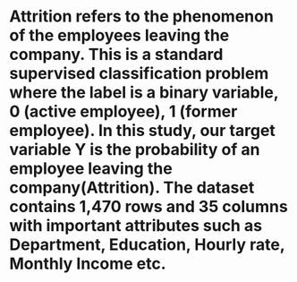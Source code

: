 # Attrition refers to the phenomenon of the employees leaving the company.  This is a standard supervised classification problem where the label is a binary variable, 0 (active employee), 1 (former employee). In this study, our target variable Y is the probability of an employee leaving the company(Attrition). The dataset contains 1,470 rows and 35 columns with important attributes such as Department, Education, Hourly rate, Monthly Income etc.
